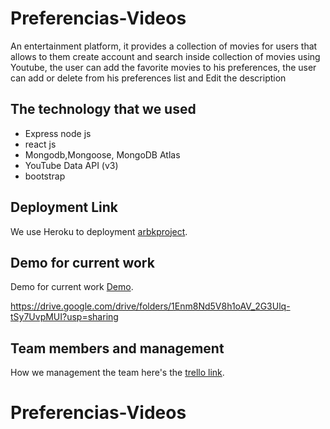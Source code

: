 # Preferencias-Videos

An entertainment platform, it provides a collection of movies for users that allows to them create account and search inside collection of movies using Youtube, the user can add the favorite movies to his preferences, the user can add or delete from his preferences list and Edit the description

## The technology that we used

- Express node js
- react js
- Mongodb,Mongoose, MongoDB Atlas
- YouTube Data API (v3)
- bootstrap

## Deployment Link

We use Heroku to deployment [arbkproject][1].

[1]: https://polar-depths-67686.herokuapp.com/

## Demo for current work

Demo for current work [Demo][1].

https://drive.google.com/drive/folders/1Enm8Nd5V8h1oAV_2G3Ulq-tSy7UvpMUI?usp=sharing

## Team members and management

How we management the team here's the [trello link][1].

[1]: https://trello.com/b/vVAWAqfx/preferencias-videos

# Preferencias-Videos
